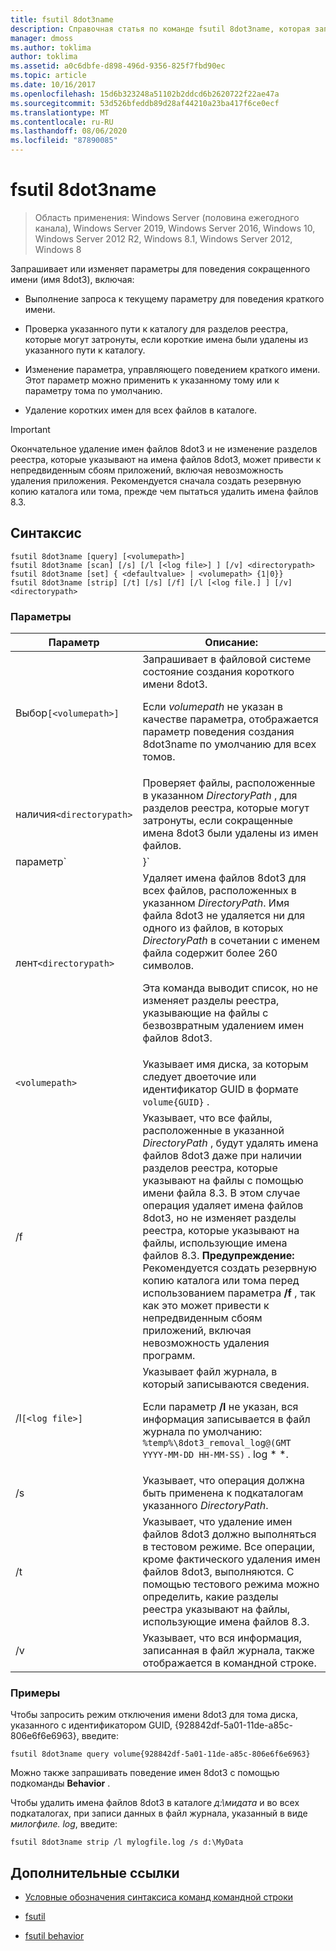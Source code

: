 ```yaml
---
title: fsutil 8dot3name
description: Справочная статья по команде fsutil 8dot3name, которая запрашивает или изменяет параметры для краткого имени (имя 8dot3).
manager: dmoss
ms.author: toklima
author: toklima
ms.assetid: a0c6dbfe-d898-496d-9356-825f7fbd90ec
ms.topic: article
ms.date: 10/16/2017
ms.openlocfilehash: 15d6b323248a51102b2ddcd6b2620722f22ae47a
ms.sourcegitcommit: 53d526bfeddb89d28af44210a23ba417f6ce0ecf
ms.translationtype: MT
ms.contentlocale: ru-RU
ms.lasthandoff: 08/06/2020
ms.locfileid: "87890085"
---
```

# <a name="fsutil-8dot3name"></a>fsutil 8dot3name

> Область применения: Windows Server (половина ежегодного канала), Windows Server 2019, Windows Server 2016, Windows 10, Windows Server 2012 R2, Windows 8.1, Windows Server 2012, Windows 8

Запрашивает или изменяет параметры для поведения сокращенного имени (имя 8dot3), включая:

- Выполнение запроса к текущему параметру для поведения краткого имени.

- Проверка указанного пути к каталогу для разделов реестра, которые могут затронуты, если короткие имена были удалены из указанного пути к каталогу.

- Изменение параметра, управляющего поведением краткого имени. Этот параметр можно применить к указанному тому или к параметру тома по умолчанию.

- Удаление коротких имен для всех файлов в каталоге.

> [!IMPORTANT]
> Окончательное удаление имен файлов 8dot3 и не изменение разделов реестра, которые указывают на имена файлов 8dot3, может привести к непредвиденным сбоям приложений, включая невозможность удаления приложения. Рекомендуется сначала создать резервную копию каталога или тома, прежде чем пытаться удалить имена файлов 8.3.

## <a name="syntax"></a>Синтаксис

```
fsutil 8dot3name [query] [<volumepath>]
fsutil 8dot3name [scan] [/s] [/l [<log file>] ] [/v] <directorypath>
fsutil 8dot3name [set] { <defaultvalue> | <volumepath> {1|0}}
fsutil 8dot3name [strip] [/t] [/s] [/f] [/l [<log file.] ] [/v] <directorypath>
```

### <a name="parameters"></a>Параметры

| Параметр | Описание: |
| --------- | ----------- |
| Выбор`[<volumepath>]` | Запрашивает в файловой системе состояние создания короткого имени 8dot3.<p>Если *volumepath* не указан в качестве параметра, отображается параметр поведения создания 8dot3name по умолчанию для всех томов. |
| наличия`<directorypath>` | Проверяет файлы, расположенные в указанном *DirectoryPath* , для разделов реестра, которые могут затронуты, если сокращенные имена 8dot3 были удалены из имен файлов. |
| параметр`<defaultvalue> | <volumepath>}` | Изменяет поведение файловой системы для создания имен 8dot3 в следующих экземплярах:<ul><li>Если указано *DefaultValue* , разделу реестра **HKLM\System\CurrentControlSet\Control\FileSystem\NtfsDisable8dot3NameCreationNtfsDisable8dot3NameCreationNtfsDisable8dot3NameCreation**присваивается значение *DefaultValue*.<p>Значение *DefaultValue* может иметь следующие значения:<ul><li>**0**: включает создание имен 8dot3 для всех томов в системе.</li><li>**1**: Отключение создания имени 8dot3 для всех томов в системе.</li><li>**2**: задает создание имени 8dot3 для каждого тома.</li><li>**3**: Отключение создания имени 8dot3 для всех томов, кроме системного тома.</li></ul><li>Если указан параметр *volumepath* , то для заданных флагов на диске задаются свойства 8dot3name, чтобы включить создание имен 8dot3 для указанного тома (**0**) или значение, чтобы отключить создание имен 8dot3 на указанном томе (**1**).<p>Необходимо задать поведение файловой системы по умолчанию для создания имени 8dot3 до значения **2** , прежде чем можно будет включить или отключить создание имен 8dot3 для указанного тома.</li></ul> |
| лент`<directorypath>` | Удаляет имена файлов 8dot3 для всех файлов, расположенных в указанном *DirectoryPath*. Имя файла 8dot3 не удаляется ни для одного из файлов, в которых *DirectoryPath* в сочетании с именем файла содержит более 260 символов.<p>Эта команда выводит список, но не изменяет разделы реестра, указывающие на файлы с безвозвратным удалением имен файлов 8dot3. |
| `<volumepath>` | Указывает имя диска, за которым следует двоеточие или идентификатор GUID в формате `volume{GUID}` . |
| /f | Указывает, что все файлы, расположенные в указанной *DirectoryPath* , будут удалять имена файлов 8dot3 даже при наличии разделов реестра, которые указывают на файлы с помощью имени файла 8.3. В этом случае операция удаляет имена файлов 8dot3, но не изменяет разделы реестра, которые указывают на файлы, использующие имена файлов 8.3. **Предупреждение:** Рекомендуется создать резервную копию каталога или тома перед использованием параметра **/f** , так как это может привести к непредвиденным сбоям приложений, включая невозможность удаления программ. |
| /l`[<log file>]` | Указывает файл журнала, в который записываются сведения.<p>Если параметр **/l** не указан, вся информация записывается в файл журнала по умолчанию: `%temp%\8dot3_removal_log@(GMT YYYY-MM-DD HH-MM-SS)` . log * *. |
| /s | Указывает, что операция должна быть применена к подкаталогам указанного *DirectoryPath*. |
| /t | Указывает, что удаление имен файлов 8dot3 должно выполняться в тестовом режиме. Все операции, кроме фактического удаления имен файлов 8dot3, выполняются. С помощью тестового режима можно определить, какие разделы реестра указывают на файлы, использующие имена файлов 8.3. |
| /v | Указывает, что вся информация, записанная в файл журнала, также отображается в командной строке. |

### <a name="examples"></a>Примеры

Чтобы запросить режим отключения имени 8dot3 для тома диска, указанного с идентификатором GUID, {928842df-5a01-11de-a85c-806e6f6e6963}, введите:

```
fsutil 8dot3name query volume{928842df-5a01-11de-a85c-806e6f6e6963}
```

Можно также запрашивать поведение имен 8dot3 с помощью подкоманды **Behavior** .

Чтобы удалить имена файлов 8dot3 в каталоге *д:\мидата* и во всех подкаталогах, при записи данных в файл журнала, указанный в виде *милогфиле. log*, введите:

```
fsutil 8dot3name strip /l mylogfile.log /s d:\MyData
```

## <a name="additional-references"></a>Дополнительные ссылки

- [Условные обозначения синтаксиса команд командной строки](command-line-syntax-key.md)

- [fsutil](fsutil.md)

- [fsutil behavior](fsutil-behavior.md)
